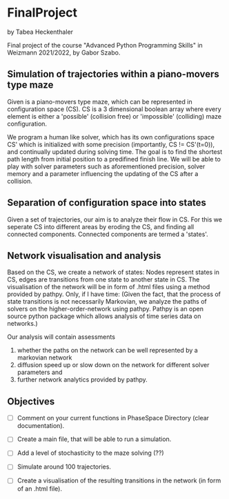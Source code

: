 # FinalProject
by Tabea Heckenthaler

Final project of the course "Advanced Python Programming Skills" in Weizmann 2021/2022, by Gabor Szabo. 

## Simulation of trajectories within a piano-movers type maze
Given is a piano-movers type maze, which can be represented in configuration space (CS). CS is a 3 dimensional boolean array where every element is either a 'possible' (collision free) or 'impossible' (colliding) maze configuration.

We program a human like solver, which has its own configurations space CS' which is initialized with some precision (importantly, CS != CS'(t=0)), and continually updated during solving time. The goal is to find the shortest path length from initial position to a predifined finish line. We will be able to play with solver parameters such as aforementioned precision, solver memory and a parameter influencing the updating of the CS after a collision. 

## Separation of configuration space into states
Given a set of trajectories, our aim is to analyze their flow in CS. For this we seperate CS into different areas by eroding the CS, and finding all connected components. Connected components are termed a 'states'. 


## Network visualisation and analysis 
Based on the CS, we create a network of states: Nodes represent states in CS, edges are transitions from one state to another state in CS. 
The visualisation of the network will be in form of .html files using a method provided by pathpy.
Only, if I have time:
(Given the fact, that the process of state transitions is not necessarily Markovian, we analyze the paths of solvers on the higher-order-network using pathpy. 
Pathpy is an open source python package which allows analysis of time series data on networks.)

Our analysis will contain assessments 
1. whether the paths on the network can be well represented by a markovian network 
2. diffusion speed up or slow down on the network for different solver parameters and 
3. further network analytics provided by pathpy.

## Objectives
-[ ] Comment on your current functions in PhaseSpace Directory (clear documentation).
-[ ] Create a main file, that will be able to run a simulation.
-[ ] Add a level of stochasticity to the maze solving (??)
-[ ] Simulate around 100 trajectories. 
-[ ] Create a visualisation of the resulting transitions in the network (in form of an .html file). 

